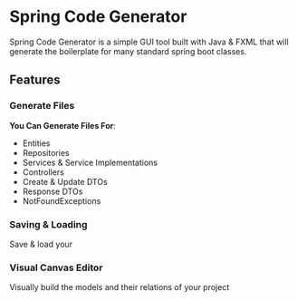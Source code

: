 # Spring Code Generator

Spring Code Generator is a simple GUI tool built with Java & FXML that will generate the boilerplate for many standard spring boot classes. 

## Features

### Generate Files

**You Can Generate Files For**:
- Entities
- Repositories
- Services & Service Implementations
- Controllers
- Create & Update DTOs
- Response DTOs
- NotFoundExceptions

### Saving & Loading
Save & load your 


### Visual Canvas Editor
Visually build the models and their relations of your project